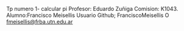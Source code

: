 Tp numero 1- calcular pi
Profesor: Eduardo Zuñiga
Comision: K1043.
Alumno:Francisco Meisellis
Usuario Github; FranciscoMeisellis O fmeisellis@frba.utn.edu.ar
